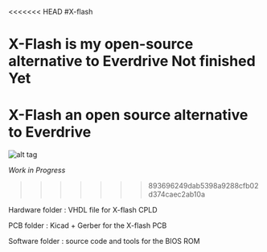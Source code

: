 <<<<<<< HEAD
#X-flash

X-Flash is my open-source alternative to Everdrive
**Not finished Yet**
=======
# X-Flash an open source alternative to Everdrive

![alt tag](https://pbs.twimg.com/media/DENr5-iXgAA6cny.jpg)

*Work in Progress*
>>>>>>> 893696249dab5398a9288cfb02d374caec2ab10a

Hardware folder : VHDL file for X-flash CPLD

PCB folder : Kicad + Gerber for the X-flash PCB

Software folder : source code and tools for the BIOS ROM

